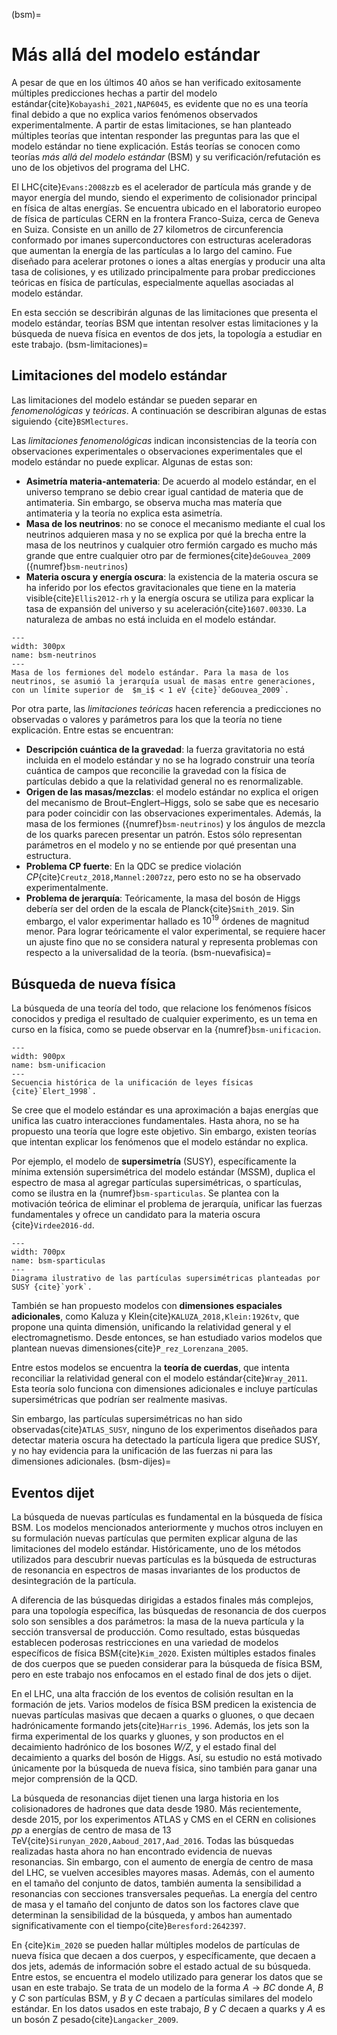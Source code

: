 (bsm)=
# Más allá del modelo estándar
A pesar de que en los últimos 40 años se han verificado exitosamente múltiples predicciones hechas a partir del modelo estándar{cite}`Kobayashi_2021,NAP6045`, es evidente que no es una teoría final debido a que no explica varios fenómenos observados experimentalmente. A partir de estas limitaciones, se han planteado múltiples teorías que intentan responder las preguntas para las que el modelo estándar no tiene explicación. Estás teorías se conocen como teorías *más allá del modelo estándar* (BSM) y su verificación/refutación es uno de los objetivos del programa del LHC.

El LHC{cite}`Evans:2008zzb` es el acelerador de partícula más grande y de mayor energía del mundo, siendo el experimento de colisionador principal en física de altas energías. Se encuentra ubicado en el laboratorio europeo de física de partículas CERN en la frontera Franco-Suiza, cerca de Geneva en Suiza. Consiste en un anillo de 27 kilometros de circunferencia conformado por imanes superconductores con estructuras aceleradoras que aumentan la energía de las partículas a lo largo del camino. Fue diseñado para acelerar protones o iones a altas energías y producir una alta tasa de colisiones, y es utilizado principalmente para probar predicciones teóricas en física de partículas, especialmente aquellas asociadas al modelo estándar.

En esta sección se describirán algunas de las limitaciones que presenta el modelo estándar, teorías BSM que intentan resolver estas limitaciones y la búsqueda de nueva física en eventos de dos jets, la topología a estudiar en este trabajo.
(bsm-limitaciones)=
## Limitaciones del modelo estándar
Las limitaciones del modelo estándar se pueden separar en *fenomenológicas* y *teóricas*. A continuación se describiran algunas de estas siguiendo {cite}`BSMlectures`.
 
Las *limitaciones fenomenológicas* indican inconsistencias de la teoría con observaciones experimentales o observaciones experimentales que el modelo estándar no puede explicar. Algunas de estas son:

- **Asimetría materia-antemateria**: De acuerdo al modelo estándar, en el universo temprano se debio crear igual cantidad de materia que de antimateria. Sin embargo, se observa mucha mas matería que antimateria y la teoría no explica esta asimetría.
- **Masa de los neutrinos**: no se conoce el mecanismo mediante el cual los neutrinos adquieren masa y no se explica por qué la brecha entre la masa de los neutrinos y cualquier otro fermión cargado es mucho más grande que entre cualquier otro par de fermiones{cite}`deGouvea_2009` ({numref}`bsm-neutrinos`)
- **Materia oscura y energía oscura**: la existencia de la materia oscura se ha inferido por los efectos gravitacionales que tiene en la materia visible{cite}`Ellis2012-rh` y la energía oscura se utiliza para explicar la tasa de expansión del universo y su aceleración{cite}`1607.00330`. La naturaleza de ambas no está incluida en el modelo estándar.

```{figure} ./../../figuras/bsm-neutrinos.png
---
width: 300px
name: bsm-neutrinos
---
Masa de los fermiones del modelo estándar. Para la masa de los neutrinos, se asumió la jerarquía usual de masas entre generaciones, con un límite superior de  $m_i$ < 1 eV {cite}`deGouvea_2009`.
```
Por otra parte, las *limitaciones teóricas* hacen referencia a predicciones no observadas o valores y parámetros para los que la teoría no tiene explicación. Entre estas se encuentran:
- **Descripción cuántica de la gravedad**: la fuerza gravitatoria no está incluida en el modelo estándar y no se ha logrado construir una teoría cuántica de campos que reconcilie la gravedad con la física de partículas debido a que la relatividad general no es renormalizable.
- **Origen de las masas/mezclas**: el modelo estándar no explica el origen del mecanismo de Brout–Englert–Higgs, solo se sabe que es necesario para poder coincidir con las observaciones experimentales. Además, la masa de los fermiones ({numref}`bsm-neutrinos`) y los ángulos de mezcla de los quarks parecen presentar un patrón. Estos sólo representan parámetros en el modelo y no se entiende por qué presentan una estructura.
- **Problema CP fuerte**: En la QDC se predice violación *CP*{cite}`Creutz_2018,Mannel:2007zz`, pero esto no se ha observado experimentalmente.
- **Problema de jerarquía**: Teóricamente, la masa del bosón de Higgs debería ser del orden de la escala de Planck{cite}`Smith_2019`. Sin embargo, el valor experimentar hallado es $10^19$ órdenes de magnitud menor. Para lograr teóricamente el valor experimental, se requiere hacer un ajuste fino que no se considera natural y representa problemas con respecto a la universalidad de la teoría.
(bsm-nuevafisica)=
## Búsqueda de nueva física
La búsqueda de una teoría del todo, que relacione los fenómenos físicos conocidos y prediga el resultado de cualquier experimento, es un tema en curso en la física, como se puede observar en la {numref}`bsm-unificacion`.

```{figure} ./../../figuras/bsm-unificacion.png
---
width: 900px
name: bsm-unificacion
---
Secuencia histórica de la unificación de leyes físicas {cite}`Elert_1998`. 
```
Se cree que el modelo estándar es una aproximación a bajas energías que unifica las cuatro interacciones fundamentales. Hasta ahora, no se ha propuesto una teoría que logre este objetivo. Sin embargo, existen teorías que intentan explicar los fenómenos que el modelo estándar no explica.

Por ejemplo, el modelo de **supersimetría** (SUSY), específicamente la mínima extensión supersimétrica del modelo estándar (MSSM), duplica el espectro de masa al agregar partículas supersimétricas, o spartículas, como se ilustra en la {numref}`bsm-sparticulas`. Se plantea con la motivación teórica de eliminar el problema de jerarquía, unificar las fuerzas fundamentales y ofrece un candidato para la materia oscura {cite}`Virdee2016-dd`. 

```{figure} ./../../figuras/bsm-sparticulas.png
---
width: 700px
name: bsm-sparticulas
---
Diagrama ilustrativo de las partículas supersimétricas planteadas por SUSY {cite}`york`.
```
También se han propuesto modelos con **dimensiones espaciales adicionales**, como Kaluza y Klein{cite}`KALUZA_2018,Klein:1926tv`, que propone una quinta dimensión, unificando la relatividad general y el electromagnetismo. Desde entonces, se han estudiado varios modelos que plantean nuevas dimensiones{cite}`P_rez_Lorenzana_2005`.

Entre estos modelos se encuentra la **teoría de cuerdas**, que intenta reconciliar la relatividad general con el modelo estándar{cite}`Wray_2011`. Esta teoría solo funciona con dimensiones adicionales e incluye partículas supersimétricas que podrían ser realmente masivas.

Sin embargo, las partículas supersimétricas no han sido observadas{cite}`ATLAS_SUSY`, ninguno de los experimentos diseñados para detectar materia oscura ha detectado la partícula ligera que predice SUSY, y no hay evidencia para la unificación de las fuerzas ni para las dimensiones adicionales.
(bsm-dijes)=
## Eventos dijet
La búsqueda de nuevas partículas es fundamental en la búsqueda de física BSM. Los modelos mencionados anteriormente y muchos otros incluyen en su formulación nuevas partículas que permiten explicar alguna de las limitaciones del modelo estándar. Históricamente, uno de los métodos utilizados para descubrir nuevas partículas es la búsqueda de estructuras de resonancia en espectros de masas invariantes de los productos de desintegración de la partícula. 

A diferencia de las búsquedas dirigidas a estados finales más complejos, para una topología específica, las búsquedas de resonancia de dos cuerpos solo son sensibles a dos parámetros: la masa de la nueva partícula y la sección transversal de producción. Como resultado, estas búsquedas establecen poderosas restricciones en una variedad de modelos específicos de física BSM{cite}`Kim_2020`. Existen múltiples estados finales de dos cuerpos que se pueden considerar para la búsqueda de física BSM, pero en este trabajo nos enfocamos en el estado final de dos jets o dijet.

En el LHC, una alta fracción de los eventos de colisión resultan en la formación de jets. Varios modelos de física BSM predicen la existencia de nuevas partículas masivas que decaen a quarks o gluones, o que decaen hadrónicamente formando jets{cite}`Harris_1996`. Además, los jets son la firma experimental de los quarks y gluones, y son productos en el decaimiento hadrónico de los bosones *W/Z*, y el estado final del decaimiento a quarks del bosón de Higgs. Así, su estudio no está motivado únicamente por la búsqueda de nueva física, sino también para ganar una mejor comprensión de la QCD.

La búsqueda de resonancias dijet tienen una larga historia en los colisionadores de hadrones que data desde 1980. Más recientemente, desde 2015, por los experimentos ATLAS y CMS en el CERN en colisiones *pp* a energías de centro de masa de 13 TeV{cite}`Sirunyan_2020,Aaboud_2017,Aad_2016`. Todas las búsquedas realizadas hasta ahora no han encontrado evidencia de nuevas resonancias. Sin embargo, con el aumento de energía de centro de masa del LHC, se vuelven accesibles mayores masas. Además, con el aumento en el tamaño del conjunto de datos, también aumenta la sensibilidad a resonancias con secciones transversales pequeñas. La energía del centro de masa y el tamaño del conjunto de datos son los factores clave que determinan la sensibilidad de la búsqueda, y ambos han aumentado significativamente con el tiempo{cite}`Beresford:2642397`.

En {cite}`Kim_2020` se pueden hallar múltiples modelos de partículas de nueva física que decaen a dos cuerpos, y específicamente, que decaen a dos jets, además de información sobre el estado actual de su búsqueda. Entre estos, se encuentra el modelo utilizado para generar los datos que se usan en este trabajo. Se trata de un modelo de la forma $A\rightarrow BC$ donde $A$, $B$ y $C$ son partículas BSM, y $B$ y $C$ decaen a partículas similares del modelo estándar. En los datos usados en este trabajo, $B$ y $C$ decaen a quarks y $A$ es un bosón Z pesado{cite}`Langacker_2009`.